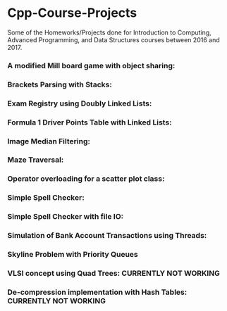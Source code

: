 # Cpp-Course-Projects

Some of the Homeworks/Projects done for Introduction to Computing, Advanced Programming, and Data
Structures courses between 2016 and 2017.

### A modified Mill board game with object sharing:


### Brackets Parsing with Stacks:


### Exam Registry using Doubly Linked Lists:


### Formula 1 Driver Points Table with Linked Lists:


### Image Median Filtering:


### Maze Traversal:


### Operator overloading for a scatter plot class:


### Simple Spell Checker:


### Simple Spell Checker with file IO:


### Simulation of Bank Account Transactions using Threads:


### Skyline Problem with Priority Queues


### VLSI concept using Quad Trees: CURRENTLY NOT WORKING


### De-compression implementation with Hash Tables: CURRENTLY NOT WORKING
